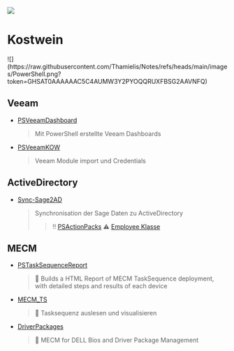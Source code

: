 ![](https://raw.githubusercontent.com/Thamielis/Notes/refs/heads/main/images/KostweinLogo.ico?token=GHSAT0AAAAAAC5C4AUNV6ZFLZNDZWL36R7A2AAVKLA)
# Kostwein
<span style=“width:25px“>
  ![](https://raw.githubusercontent.com/Thamielis/Notes/refs/heads/main/images/PowerShell.png?token=GHSAT0AAAAAAC5C4AUMW3Y2PYOQQRUXFBSG2AAVNFQ)
</span>

## Veeam

- [PSVeeamDashboard](<https://github.com/KOWThamielis/KOWVeeamDashboard>)
  > Mit PowerShell erstellte Veeam Dashboards
- [PSVeeamKOW](<https://github.com/Thamielis/PSVeeamKOW>)
  > Veeam Module import und Credentials

## ActiveDirectory

- [Sync-Sage2AD](<https://github.com/KOWThamielis/Sync-Sage2AD>)
  > Synchronisation der Sage Daten zu ActiveDirectory
  >> :bangbang: [PSActionPacks](<https://github.com/Thamielis/PSActionPacks>)
  >> :warning: [Employee Klasse](<https://github.com/Stephanevg/PowerShellClassesSeries2/blob/master/Employee_part5.ps1>)

## MECM

- [PSTaskSequenceReport](<https://github.com/KOWThamielis/PSTaskSequenceReport)>)
    > 📝 Builds a HTML Report of MECM TaskSequence deployment, with detailed steps and results of each device
  
- [MECM_TS](https://github.com/Thamielis/MECM_TS)
	> :memo: Tasksequenz auslesen und visualisieren

- [DriverPackages](https://github.com/In-Pro-Org/DriverPackages)
	> :memo: MECM for DELL Bios and Driver Package Management

